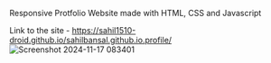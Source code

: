 Responsive Protfolio Website made with HTML, CSS and Javascript

Link to the site - https://sahil1510-droid.github.io/sahilbansal.github.io.profile/
![Screenshot 2024-11-17 083401](https://github.com/user-attachments/assets/2d9ee314-e312-4678-94f9-ce7cfed57b79)
